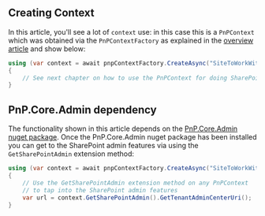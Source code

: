 ## Creating Context

In this article, you'll see a lot of `context` use: in this case this is a `PnPContext` which was obtained via the `PnPContextFactory` as explained in the [overview article](../readme.md) and show below:

```csharp
using (var context = await pnpContextFactory.CreateAsync("SiteToWorkWith"))
{
    // See next chapter on how to use the PnPContext for doing SharePoint admin operations
}
```

## PnP.Core.Admin dependency

The functionality shown in this article depends on the [PnP.Core.Admin nuget package](https://www.nuget.org/packages/PnP.Core.Admin). Once the PnP.Core.Admin nuget package has been installed you can get to the SharePoint admin features via using the `GetSharePointAdmin` extension method:

```csharp
using (var context = await pnpContextFactory.CreateAsync("SiteToWorkWith"))
{
    // Use the GetSharePointAdmin extension method on any PnPContext 
    // to tap into the SharePoint admin features
    var url = context.GetSharePointAdmin().GetTenantAdminCenterUri();
}
```

